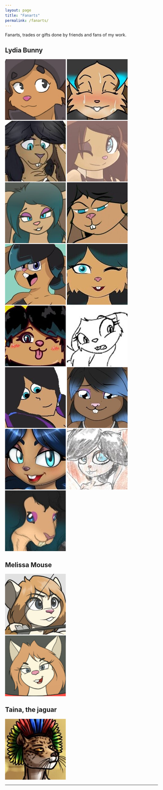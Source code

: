```yaml
---
layout: page
title: "Fanarts"
permalink: /fanarts/
---
```


Fanarts, trades or gifts done by friends and fans of my work.

## Lydia Bunny

[![dianabedrawing](/assets/img/ic-fanarts/lydia-dianabedrawing.jpg)](https://https://twitter.com/Preggyshork/status/1689247934586716165 "Artwork by Preggyshork / Dianabedrawing")
[![12geovannyart](/assets/img/ic-fanarts/lydia-12geovannyart.jpg)](https://www.deviantart.com/12geovannyart/art/Para-tei-juan-Lydia-the-rabbit-952838632 "Artwork by 12geovannyart")
![lozzybunz](/assets/img/ic-fanarts/lydia-lozzybunz.jpg "Artwork by Lozzybunz")
[![isr-4](/assets/img/ic-fanarts/lydia-isr4.jpg)](https://www.deviantart.com/isr-4/art/lydia-how-do-i-look-874752295 "Artwork by ISR-4")
[![barn-flakes](/assets/img/ic-fanarts/lydia-barn-flakes-3.jpg)](https://www.deviantart.com/barn-flakes/art/red-and-blue-920726515 "Artwork by Barn-flakes")
[![dakln](/assets/img/ic-fanarts/lydia-dakln.jpg)](https://www.furaffinity.net/view/36814526 "Artwork by Dakln")
[![teluzer](/assets/img/ic-fanarts/lydia-teluzer.jpg)](https://www.deviantart.com/teluzer/art/lidya-844215829 "Artwork by Teluzer")
![mariitakamiya](/assets/img/ic-fanarts/lydia-mariitakamiya.jpg "Artwork by Mariitakamiya")
![lemon-man](/assets/img/ic-fanarts/lydia-lemonman.jpg "Artwork by Lemon-man")
[![barn-flakes](/assets/img/ic-fanarts/lydia-barn-flakes-2.jpg)](https://www.deviantart.com/barn-flakes/art/mutation-829156933 "Artwork by Barn-flakes")
[![punkfrommarz](/assets/img/ic-fanarts/lydia-jesse.jpg)](https://www.deviantart.com/punkfrommarz/art/lydia-821730670 "Artwork by Punkfrommarz")
[![space-seacow](/assets/img/ic-fanarts/lydia-spaceseacow.jpg)](https://www.deviantart.com/space-seacow/art/at-it-s-mozart-i-swear-813620575 "Artwork by Space-seacow")
[![amyrose116](/assets/img/ic-fanarts/lydia-amyrose116.jpg)](https://www.deviantart.com/amyrose116/art/a-t-teixeira-juan-807351012 "Artwork by Amyrose116")
[![roji-panty-complex](/assets/img/ic-fanarts/lydia-roji.jpg)](https://www.deviantart.com/roji-panty-complex/art/trade-lydia-is-a-bun-795139962 "Artwork by Roji-panty-complex")
![cardinal-danadriel](/assets/img/ic-fanarts/lydia-danilocorrea.jpg "Artwork by Danilo Correa")

## Melissa Mouse
![melissa-zacharycreed](/assets/img/ic-fanarts/melissa-zacharycreed.jpg "Artwork by ZacharyCreed")  
[![barn-flakes](/assets/img/ic-fanarts/melissa-barn-flakes.jpg)](https://www.deviantart.com/barn-flakes/art/red-and-blue-920726515 "Artwork by Barn-flakes")

## Taina, the jaguar
[![rat-of-the-darkages](/assets/img/ic-fanarts/thayna-samuel.jpg)](https://www.furaffinity.net/view/39642398 "Artwork by Rat-of-the-darkages")

- - - - - - - - - - -




